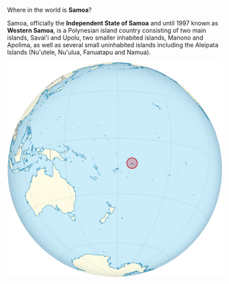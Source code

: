Where in the world is **Samoa**?
<!--question-->
Samoa, officially the **Independent State of Samoa**  and until 1997 known as **Western Samoa**, is a Polynesian island country consisting of two main islands, Savai'i and Upolu, two smaller inhabited islands, Manono and Apolima, as well as several small uninhabited islands including the Aleipata Islands (Nu'utele, Nu'ulua, Fanuatapu and Namua).

![Map of Samoa](images/Samoa_on_the_globe_(Polynesia_centered).svg)